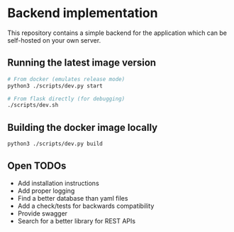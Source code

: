 # Backend implementation

This repository contains a simple backend for the application which can be self-hosted on your own server.

## Running the latest image version

```bash
# From docker (emulates release mode)
python3 ./scripts/dev.py start

# From flask directly (for debugging)
./scripts/dev.sh
```

## Building the docker image locally

```bash
python3 ./scripts/dev.py build
```

## Open TODOs

* Add installation instructions
* Add proper logging
* Find a better database than yaml files
* Add a check/tests for backwards compatibility
* Provide swagger
* Search for a better library for REST APIs
